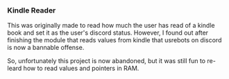### Kindle Reader

This was originally made to read how much the user has read of a kindle book and set it as the user's discord status. However, I found out after finishing the module that reads values from kindle that usrebots on discord is now a bannable offense.

So, unfortunately this project is now abandoned, but it was still fun to re-leard how to read values and pointers in RAM.

